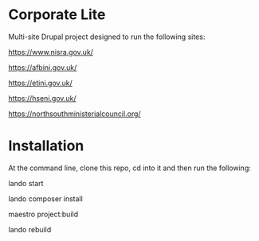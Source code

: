 # Corporate Lite

Multi-site Drupal project designed to run the following sites:

https://www.nisra.gov.uk/

https://afbini.gov.uk/

https://etini.gov.uk/

https://hseni.gov.uk/

https://northsouthministerialcouncil.org/

# Installation

At the command line, clone this repo, cd into it and then run the following:

lando start

lando composer install

maestro project:build

lando rebuild

